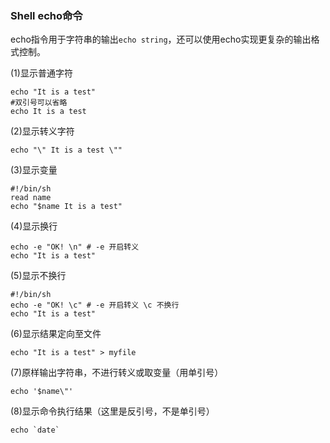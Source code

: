 ### Shell echo命令

echo指令用于字符串的输出`echo string`，还可以使用echo实现更复杂的输出格式控制。

(1)显示普通字符

```shell
echo "It is a test"
#双引号可以省略
echo It is a test
```

(2)显示转义字符

```shell
echo "\" It is a test \""
```

(3)显示变量

```shell
#!/bin/sh
read name 
echo "$name It is a test"
```

(4)显示换行

```shell
echo -e "OK! \n" # -e 开启转义
echo "It is a test"
```

(5)显示不换行

```shell
#!/bin/sh
echo -e "OK! \c" # -e 开启转义 \c 不换行
echo "It is a test"
```

(6)显示结果定向至文件

```shell
echo "It is a test" > myfile
```

(7)原样输出字符串，不进行转义或取变量（用单引号）

```shell
echo '$name\"'
```

(8)显示命令执行结果（这里是反引号，不是单引号）

```shell
echo `date`
```